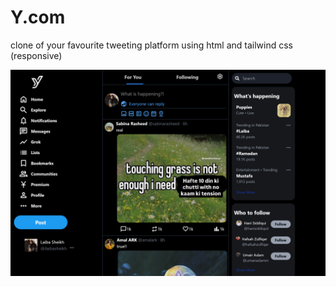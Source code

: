 # Y.com
 clone of your favourite tweeting platform using html and tailwind css (responsive)

![Alt text](/finalProduct/screenshot.png)